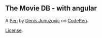 The Movie DB - with angular
---------------------------


A [Pen](https://codepen.io/code2eat/pen/KaYBPB) by [Denis Junuzovic](http://codepen.io/code2eat) on [CodePen](http://codepen.io/).

[License](https://codepen.io/code2eat/pen/KaYBPB/license).